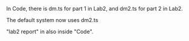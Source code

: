 In Code, there is dm.ts for part 1 in Lab2, and dm2.ts for part 2 in Lab2.

The default system now uses dm2.ts


"lab2 report" in also inside "Code".
